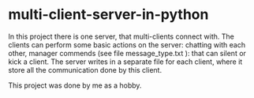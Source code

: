 # multi-client-server-in-python
In this project there is one server, that multi-clients connect with. The clients can perform some basic actions on the server: chatting with each other, manager commends (see file message_type.txt ): that can silent or kick a client. The server writes in a separate file for each client, where it store all the communication done by this client. 

This project was done by me as a hobby. 
